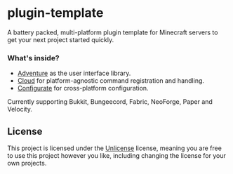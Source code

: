 # plugin-template
A battery packed, multi-platform plugin template for Minecraft servers to get your next project started quickly.

### What's inside?
- [Adventure](https://github.com/KyoriPowered/adventure) as the user interface library.
- [Cloud](https://github.com/Incendo/cloud) for platform-agnostic command registration and handling.
- [Configurate](https://github.com/SpongePowered/Configurate) for cross-platform configuration.

Currently supporting Bukkit, Bungeecord, Fabric, NeoForge, Paper and Velocity.

## License
This project is licensed under the [Unlicense](https://github.com/RealTriassic/plugin-template/blob/main/LICENSE) license, meaning you are free to use this project however you like, including changing the license for your own projects.

